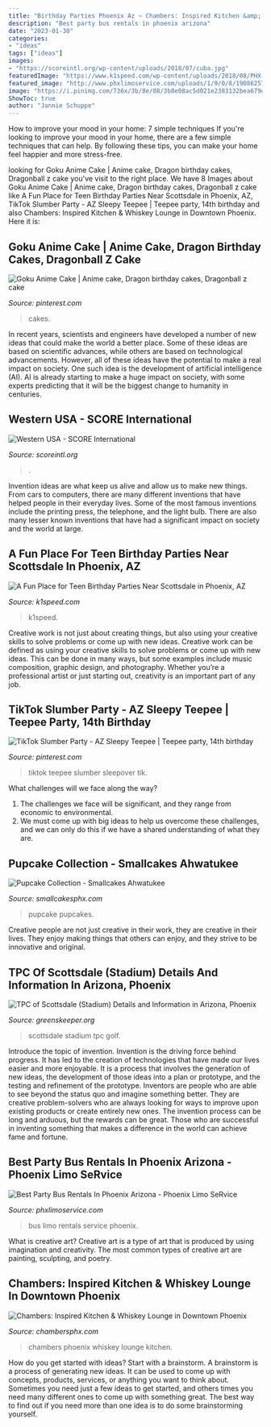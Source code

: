 ```yaml
---
title: "Birthday Parties Phoenix Az ~ Chambers: Inspired Kitchen &amp; Whiskey Lounge In Downtown Phoenix"
description: "Best party bus rentals in phoenix arizona"
date: "2023-01-30"
categories:
- "ideas"
tags: ["ideas"]
images:
- "https://scoreintl.org/wp-content/uploads/2018/07/cuba.jpg"
featuredImage: "https://www.k1speed.com/wp-content/uploads/2018/08/PHX-1500x500.jpg"
featured_image: "http://www.phxlimoservice.com/uploads/1/9/0/8/19086257/1179912_orig.jpg"
image: "https://i.pinimg.com/736x/3b/8e/08/3b8e08ac5d021e2383132bea679dee74.jpg"
ShowToc: true
author: "Jannie Schuppe"
---
```



How to improve your mood in your home: 7 simple techniques
If you're looking to improve your mood in your home, there are a few simple techniques that can help. By following these tips, you can make your home feel happier and more stress-free.

	

		
looking for Goku Anime Cake | Anime cake, Dragon birthday cakes, Dragonball z cake you've visit to the right place. We have 8 Images about Goku Anime Cake | Anime cake, Dragon birthday cakes, Dragonball z cake like A Fun Place for Teen Birthday Parties Near Scottsdale in Phoenix, AZ, TikTok Slumber Party - AZ Sleepy Teepee | Teepee party, 14th birthday and also Chambers: Inspired Kitchen &amp; Whiskey Lounge in Downtown Phoenix. Here it is:
		
    
## Goku Anime Cake | Anime Cake, Dragon Birthday Cakes, Dragonball Z Cake

<img loading=lazy src="https://i.pinimg.com/736x/3b/8e/08/3b8e08ac5d021e2383132bea679dee74.jpg" onerror="this.onerror=null;this.src='https://tse2.mm.bing.net/th?id=OIP.Ptab4qELQjkrCxAljDhSZwHaKj&amp;pid=15.1';" alt="Goku Anime Cake | Anime cake, Dragon birthday cakes, Dragonball z cake">

_Source: pinterest.com_

>cakes. 

	

In recent years, scientists and engineers have developed a number of new ideas that could make the world a better place. Some of these ideas are based on scientific advances, while others are based on technological advancements. However, all of these ideas have the potential to make a real impact on society. One such idea is the development of artificial intelligence (AI). AI is already starting to make a huge impact on society, with some experts predicting that it will be the biggest change to humanity in centuries.

    
## Western USA - SCORE International

<img loading=lazy src="https://scoreintl.org/wp-content/uploads/2018/07/cuba.jpg" onerror="this.onerror=null;this.src='https://tse2.mm.bing.net/th?id=OIP._uQnzq0ZL-8VaWiZ7D2aNwAAAA&amp;pid=15.1';" alt="Western USA - SCORE International">

_Source: scoreintl.org_

>. 

	

Invention ideas are what keep us alive and allow us to make new things. From cars to computers, there are many different inventions that have helped people in their everyday lives. Some of the most famous inventions include the printing press, the telephone, and the light bulb. There are also many lesser known inventions that have had a significant impact on society and the world at large.

    
## A Fun Place For Teen Birthday Parties Near Scottsdale In Phoenix, AZ

<img loading=lazy src="https://www.k1speed.com/wp-content/uploads/2018/08/PHX-1500x500.jpg" onerror="this.onerror=null;this.src='https://tse3.mm.bing.net/th?id=OIP.j6d0LMqxKDRU_tXRB5g2hgHaCe&amp;pid=15.1';" alt="A Fun Place for Teen Birthday Parties Near Scottsdale in Phoenix, AZ">

_Source: k1speed.com_

>k1speed. 

	

Creative work is not just about creating things, but also using your creative skills to solve problems or come up with new ideas.
Creative work can be defined as using your creative skills to solve problems or come up with new ideas. This can be done in many ways, but some examples include music composition, graphic design, and photography. Whether you’re a professional artist or just starting out, creativity is an important part of any job.

    
## TikTok Slumber Party - AZ Sleepy Teepee | Teepee Party, 14th Birthday

<img loading=lazy src="https://i.pinimg.com/736x/ca/4b/b4/ca4bb412ca9cbb4f432426b38528ddb1.jpg" onerror="this.onerror=null;this.src='https://tse1.mm.bing.net/th?id=OIP.UYET22NPrAsINpNbleNMlwHaFg&amp;pid=15.1';" alt="TikTok Slumber Party - AZ Sleepy Teepee | Teepee party, 14th birthday">

_Source: pinterest.com_

>tiktok teepee slumber sleepover tik. 

	

What challenges will we face along the way?
1. The challenges we face will be significant, and they range from economic to environmental. 
2. We must come up with big ideas to help us overcome these challenges, and we can only do this if we have a shared understanding of what they are.

    
## Pupcake Collection - Smallcakes Ahwatukee

<img loading=lazy src="https://www.smallcakesphx.com/wp-content/uploads/2020/08/mochacake.jpg" onerror="this.onerror=null;this.src='https://tse3.mm.bing.net/th?id=OIP.J1PI07nN9SJirb6sZ0cNbwHaIq&amp;pid=15.1';" alt="Pupcake Collection - Smallcakes Ahwatukee">

_Source: smallcakesphx.com_

>pupcake pupcakes. 

	

Creative people are not just creative in their work, they are creative in their lives. They enjoy making things that others can enjoy, and they strive to be innovative and original.

    
## TPC Of Scottsdale (Stadium) Details And Information In Arizona, Phoenix

<img loading=lazy src="http://www.greenskeeper.org/golf_courses/images/memberphotos/A8E4D87A-98F5-485F-46B0D18734961EE8.jpg" onerror="this.onerror=null;this.src='https://tse3.mm.bing.net/th?id=OIP.SE18ZGBFx41CJAyBFiQBeQHaFj&amp;pid=15.1';" alt="TPC of Scottsdale (Stadium) Details and Information in Arizona, Phoenix">

_Source: greenskeeper.org_

>scottsdale stadium tpc golf. 

	

Introduce the topic of invention.
Invention is the driving force behind progress. It has led to the creation of technologies that have made our lives easier and more enjoyable. It is a process that involves the generation of new ideas, the development of those ideas into a plan or prototype, and the testing and refinement of the prototype. Inventors are people who are able to see beyond the status quo and imagine something better. They are creative problem-solvers who are always looking for ways to improve upon existing products or create entirely new ones. The invention process can be long and arduous, but the rewards can be great. Those who are successful in inventing something that makes a difference in the world can achieve fame and fortune.

    
## Best Party Bus Rentals In Phoenix Arizona - Phoenix Limo SeRvice

<img loading=lazy src="http://www.phxlimoservice.com/uploads/1/9/0/8/19086257/1179912_orig.jpg" onerror="this.onerror=null;this.src='https://tse2.mm.bing.net/th?id=OIP.ClVcFzQrUrhasVTJsV975AHaEk&amp;pid=15.1';" alt="Best Party Bus Rentals In Phoenix Arizona - Phoenix Limo SeRvice">

_Source: phxlimoservice.com_

>bus limo rentals service phoenix. 

	

What is creative art?
Creative art is a type of art that is produced by using imagination and creativity. The most common types of creative art are painting, sculpting, and poetry.

    
## Chambers: Inspired Kitchen &amp; Whiskey Lounge In Downtown Phoenix

<img loading=lazy src="https://chambersphx.com/wp-content/uploads/2018/12/Slide2-1030x579.jpg" onerror="this.onerror=null;this.src='https://tse2.mm.bing.net/th?id=OIP.S5RWAwh1-YWerSiw5kMEWQHaEK&amp;pid=15.1';" alt="Chambers: Inspired Kitchen &amp; Whiskey Lounge in Downtown Phoenix">

_Source: chambersphx.com_

>chambers phoenix whiskey lounge kitchen. 

	

How do you get started with ideas?
Start with a brainstorm. A brainstorm is a process of generating new ideas. It can be used to come up with concepts, products, services, or anything you want to think about. Sometimes you need just a few ideas to get started, and others times you need many different ones to come up with something great. The best way to find out if you need more than one idea is to do some brainstorming yourself.

